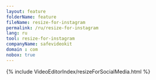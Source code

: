 ```yaml
---
layout: feature
folderName: feature
fileName: resize-for-instagram
permalink: /ru/resize-for-instagram
lang: ru
tool: resize-for-instagram
companyName: safevideokit
domain : com
nobox: true
---
```


{% include VideoEditorIndex/resizeForSocialMedia.html %}

   